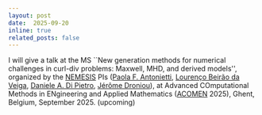 ```yaml
---
layout: post
date:  2025-09-20
inline: true
related_posts: false
---
```


I will give a talk at the MS ``New generation methods for numerical challenges in curl-div problems: Maxwell, MHD, and derived models'', organized by the [NEMESIS](https://erc-nemesis.eu) PIs ([Paola F. Antonietti](https://mox.polimi.it/people/people-details/?id_staff=261&nome_staff=Paola%20Francesca%20Antonietti), [Lourenço Beirão da Veiga](https://www.unimib.it/lourenco-beirao-veiga), [Daniele A. Di Pietro](https://imag.umontpellier.fr/~di-pietro/), [Jérôme Droniou](https://imag.umontpellier.fr/~droniou/)), at  Advanced COmputational Methods in ENgineering and Applied Mathematics ([ACOMEN](https://cage.ugent.be/acomen2025/) 2025), Ghent, Belgium, September 2025. (upcoming)
